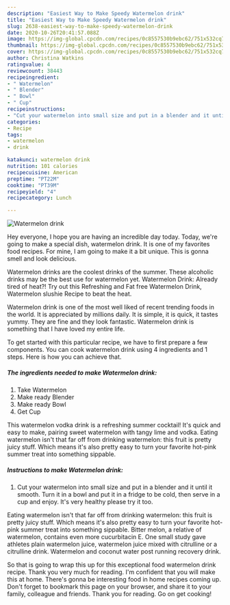 ```yaml
---
description: "Easiest Way to Make Speedy Watermelon drink"
title: "Easiest Way to Make Speedy Watermelon drink"
slug: 2638-easiest-way-to-make-speedy-watermelon-drink
date: 2020-10-26T20:41:57.088Z
image: https://img-global.cpcdn.com/recipes/0c8557530b9ebc62/751x532cq70/watermelon-drink-recipe-main-photo.jpg
thumbnail: https://img-global.cpcdn.com/recipes/0c8557530b9ebc62/751x532cq70/watermelon-drink-recipe-main-photo.jpg
cover: https://img-global.cpcdn.com/recipes/0c8557530b9ebc62/751x532cq70/watermelon-drink-recipe-main-photo.jpg
author: Christina Watkins
ratingvalue: 4
reviewcount: 38443
recipeingredient:
- " Watermelon"
- " Blender"
- " Bowl"
- " Cup"
recipeinstructions:
- "Cut your watermelon into small size and put in a blender and it until it smooth. Turn it in a bowl and put it in a fridge to be cold, then serve in a cup and enjoy. It&#39;s very healthy please try it too."
categories:
- Recipe
tags:
- watermelon
- drink

katakunci: watermelon drink 
nutrition: 101 calories
recipecuisine: American
preptime: "PT22M"
cooktime: "PT39M"
recipeyield: "4"
recipecategory: Lunch

---
```



![Watermelon drink](https://img-global.cpcdn.com/recipes/0c8557530b9ebc62/751x532cq70/watermelon-drink-recipe-main-photo.jpg)

Hey everyone, I hope you are having an incredible day today. Today, we're going to make a special dish, watermelon drink. It is one of my favorites food recipes. For mine, I am going to make it a bit unique. This is gonna smell and look delicious.

Watermelon drinks are the coolest drinks of the summer. These alcoholic drinks may be the best use for watermelon yet. Watermelon Drink: Already tired of heat?! Try out this Refreshing and Fat free Watermelon Drink, Watermelon slushie Recipe to beat the heat.

Watermelon drink is one of the most well liked of recent trending foods in the world. It is appreciated by millions daily. It is simple, it is quick, it tastes yummy. They are fine and they look fantastic. Watermelon drink is something that I have loved my entire life.


To get started with this particular recipe, we have to first prepare a few components. You can cook watermelon drink using 4 ingredients and 1 steps. Here is how you can achieve that.

<!--inarticleads1-->

##### The ingredients needed to make Watermelon drink:

1. Take  Watermelon
1. Make ready  Blender
1. Make ready  Bowl
1. Get  Cup


This watermelon vodka drink is a refreshing summer cocktail! It&#39;s quick and easy to make, pairing sweet watermelon with tangy lime and vodka. Eating watermelon isn&#39;t that far off from drinking watermelon: this fruit is pretty juicy stuff. Which means it&#39;s also pretty easy to turn your favorite hot-pink summer treat into something sippable. 

<!--inarticleads2-->

##### Instructions to make Watermelon drink:

1. Cut your watermelon into small size and put in a blender and it until it smooth. Turn it in a bowl and put it in a fridge to be cold, then serve in a cup and enjoy. It&#39;s very healthy please try it too.


Eating watermelon isn&#39;t that far off from drinking watermelon: this fruit is pretty juicy stuff. Which means it&#39;s also pretty easy to turn your favorite hot-pink summer treat into something sippable. Bitter melon, a relative of watermelon, contains even more cucurbitacin E. One small study gave athletes plain watermelon juice, watermelon juice mixed with citrulline or a citrulline drink. Watermelon and coconut water post running recovery drink. 

So that is going to wrap this up for this exceptional food watermelon drink recipe. Thank you very much for reading. I'm confident that you will make this at home. There's gonna be interesting food in home recipes coming up. Don't forget to bookmark this page on your browser, and share it to your family, colleague and friends. Thank you for reading. Go on get cooking!
